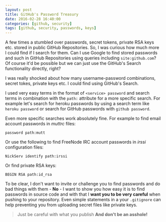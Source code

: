 ```yaml
---
layout: post
title: GitHub's Password Treasury
date: 2016-02-28 16:40:00
categories: [github, security]
tags: [github, security, passwords, keys]
---
```


A few times a stumbled over passwords, secret tokens, private RSA keys etc. stored in public GitHub Repositories.
So, I was curious how much more I could find if I search for them. Can I use Google to find stored passwords and such in GitHub Repositories using queries including `site:github.com`? Of course it'd be possible but we can just use the GitHub's Search functionality directly, right?

I was really shocked about how many username-password combinations, secret tokes, private keys etc. I could find using GitHub's Search.

I used very easy terms in the format of `<service> password` and search terms in combination with the `path:` attribute for a more specific search. For example let's search for heroku passwords by using a search term like
`heroku password` or search for GitHub passwords with `github password`.

Even more specific searches work absolutely fine. For example to find email account passwords in *muttrc* files:

`password path:mutt`

Or use the following to find FreeNode IRC account passwords in *irssi* configuration files:

`NickServ identify path:irssi`

Or find private RSA keys:

`BEGIN RSA path:id_rsa`

To be clear, I don't want to invite or challenge you to find passwords and do bad things with them - **No** - I want to show you how easy it is to find passwords in source code and with that I __want you to be very careful__ when pushing to your repository. Even simple statements in a your `.gitignore` can help preventing you from uploading secret files like private keys.

> Just be careful with what you publish
> **And don't be an asshole!**
